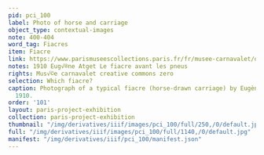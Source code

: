 ```yaml
---
pid: pci_100
label: Photo of horse and carriage
object_type: contextual-images
note: 400-404
word_tag: Fiacres
item: Fiacre
link: https://www.parismuseescollections.paris.fr/fr/musee-carnavalet/oeuvres/le-fiacre-avant-les-pneus#infos-principales
notes: 1910 Eug√®ne Atget Le fiacre avant les pneus
rights: Mus√©e carnavalet creative commons zero
selection: Which fiacre?
caption: Photograph of a typical fiacre (horse-drawn carriage) by Eugène Atget, c.
  1910.
order: '101'
layout: paris-project-exhibition
collection: paris-project-exhibition
thumbnail: "/img/derivatives/iiif/images/pci_100/full/250,/0/default.jpg"
full: "/img/derivatives/iiif/images/pci_100/full/1140,/0/default.jpg"
manifest: "/img/derivatives/iiif/pci_100/manifest.json"
---
```

